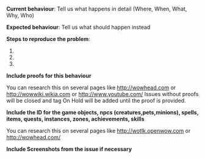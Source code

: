 [//]: # (INFORMATION ABOUT TAGS)
[//]: # (The black and yellow tag is unique. There can only be one label assigned to them - one black and one yellow)
[//]: # (Priority - ... tags are assigned by team members)
[//]: # (Your issue will be reviewed by testers and the developers will fix in the future.)
[//]: # (Only once the issue got the label [Fixed - On Live Server] you can find the fix on your Gameserver.)
[//]: # (You can increase the relevance of your issue by adding a thumb-up emote http://i.imgur.com/RFouVVi.png)

[//]: # (***************************************************************)
[//]: # (** !!!!!!!!!!!!!DON'T DELETE THIS TEMPLATE ELSE YOUR ISSUE WILL BE CLOSED!!!!!!!!!!!! **)
[//]: # (***************************************************************)

**Current behaviour**: Tell us what happens in detail (Where, When, What, Why, Who)

**Expected behaviour**: Tell us what should happen instead

**Steps to reproduce the problem**:

1. 
2. 
3. 

**Include proofs for this behaviour**

You can research this on several pages like http://wowhead.com or http://wowwiki.wikia.com or http://www.youtube.com/
Issues without proofs will be closed and tag On Hold will be added until the proof is provided.

**Include the ID for the game objects, npcs (creatures,pets,minions), spells, items, quests, instances, zones, achievements, skills**

You can research this on several pages like http://wotlk.openwow.com or http://wowhead.com/

**Include Screenshots from the issue if necessary**
